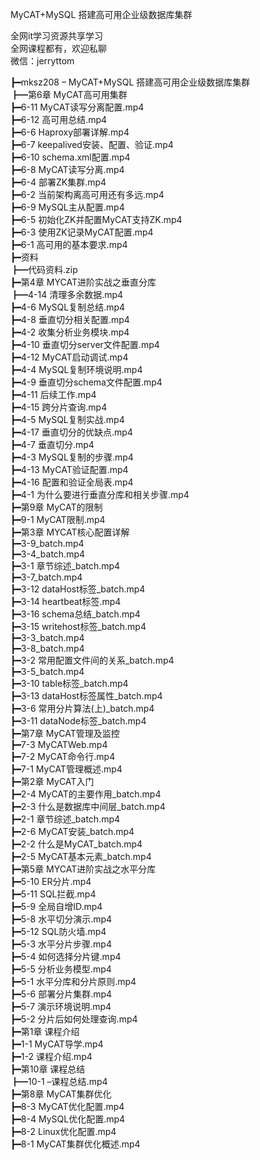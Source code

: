 MyCAT+MySQL 搭建高可用企业级数据库集群

全网it学习资源共享学习<br>全网课程都有，欢迎私聊<br>微信：jerryttom<br>

┣━mksz208 – MyCAT+MySQL 搭建高可用企业级数据库集群<br> ┣━第6章 MyCAT高可用集群<br> ┣━6-11 MyCAT读写分离配置.mp4<br> ┣━6-12 高可用总结.mp4<br> ┣━6-6 Haproxy部署详解.mp4<br> ┣━6-7 keepalived安装、配置、验证.mp4<br> ┣━6-10 schema.xml配置.mp4<br> ┣━6-8 MyCAT读写分离.mp4<br> ┣━6-4 部署ZK集群.mp4<br> ┣━6-2 当前架构离高可用还有多远.mp4<br> ┣━6-9 MySQL主从配置.mp4<br> ┣━6-5 初始化ZK并配置MyCAT支持ZK.mp4<br> ┣━6-3 使用ZK记录MyCAT配置.mp4<br> ┣━6-1 高可用的基本要求.mp4<br> ┣━资料<br> ┣━代码资料.zip<br> ┣━第4章 MYCAT进阶实战之垂直分库<br> ┣━4-14 清理多余数据.mp4<br> ┣━4-6 MySQL复制总结.mp4<br> ┣━4-8 垂直切分相关配置.mp4<br> ┣━4-2 收集分析业务模块.mp4<br> ┣━4-10 垂直切分server文件配置.mp4<br> ┣━4-12 MyCAT启动调试.mp4<br> ┣━4-4 MySQL复制环境说明.mp4<br> ┣━4-9 垂直切分schema文件配置.mp4<br> ┣━4-11 后续工作.mp4<br> ┣━4-15 跨分片查询.mp4<br> ┣━4-5 MySQL复制实战.mp4<br> ┣━4-17 垂直切分的优缺点.mp4<br> ┣━4-7 垂直切分.mp4<br> ┣━4-3 MySQL复制的步骤.mp4<br> ┣━4-13 MyCAT验证配置.mp4<br> ┣━4-16 配置和验证全局表.mp4<br> ┣━4-1 为什么要进行垂直分库和相关步骤.mp4<br> ┣━第9章 MyCAT的限制<br> ┣━9-1 MyCAT限制.mp4<br> ┣━第3章 MYCAT核心配置详解<br> ┣━3-9_batch.mp4<br> ┣━3-4_batch.mp4<br> ┣━3-1 章节综述_batch.mp4<br> ┣━3-7_batch.mp4<br> ┣━3-12 dataHost标签_batch.mp4<br> ┣━3-14 heartbeat标签.mp4<br> ┣━3-16 schema总结_batch.mp4<br> ┣━3-15 writehost标签_batch.mp4<br> ┣━3-3_batch.mp4<br> ┣━3-8_batch.mp4<br> ┣━3-2 常用配置文件间的关系_batch.mp4<br> ┣━3-5_batch.mp4<br> ┣━3-10 table标签_batch.mp4<br> ┣━3-13 dataHost标签属性_batch.mp4<br> ┣━3-6 常用分片算法(上)_batch.mp4<br> ┣━3-11 dataNode标签_batch.mp4<br> ┣━第7章 MyCAT管理及监控<br> ┣━7-3 MyCATWeb.mp4<br> ┣━7-2 MyCAT命令行.mp4<br> ┣━7-1 MyCAT管理概述.mp4<br> ┣━第2章 MyCAT入门<br> ┣━2-4 MyCAT的主要作用_batch.mp4<br> ┣━2-3 什么是数据库中间层_batch.mp4<br> ┣━2-1 章节综述_batch.mp4<br> ┣━2-6 MyCAT安装_batch.mp4<br> ┣━2-2 什么是MyCAT_batch.mp4<br> ┣━2-5 MyCAT基本元素_batch.mp4<br> ┣━第5章 MYCAT进阶实战之水平分库<br> ┣━5-10 ER分片.mp4<br> ┣━5-11 SQL拦截.mp4<br> ┣━5-9 全局自增ID.mp4<br> ┣━5-8 水平切分演示.mp4<br> ┣━5-12 SQL防火墙.mp4<br> ┣━5-3 水平分片步骤.mp4<br> ┣━5-4 如何选择分片键.mp4<br> ┣━5-5 分析业务模型.mp4<br> ┣━5-1 水平分库和分片原则.mp4<br> ┣━5-6 部署分片集群.mp4<br> ┣━5-7 演示环境说明.mp4<br> ┣━5-2 分片后如何处理查询.mp4<br> ┣━第1章 课程介绍<br> ┣━1-1 MyCAT导学.mp4<br> ┣━1-2 课程介绍.mp4<br> ┣━第10章 课程总结<br> ┣━10-1 –课程总结.mp4<br> ┣━第8章 MyCAT集群优化<br> ┣━8-3 MyCAT优化配置.mp4<br> ┣━8-4 MySQL优化配置.mp4<br> ┣━8-2 Linux优化配置.mp4<br> ┣━8-1 MyCAT集群优化概述.mp4